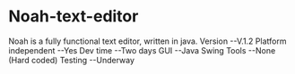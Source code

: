 # Noah-text-editor
Noah is a fully functional text editor, written in java. 
Version --V.1.2
Platform independent --Yes
Dev time --Two days
GUI --Java Swing
Tools --None (Hard coded)
Testing --Underway
